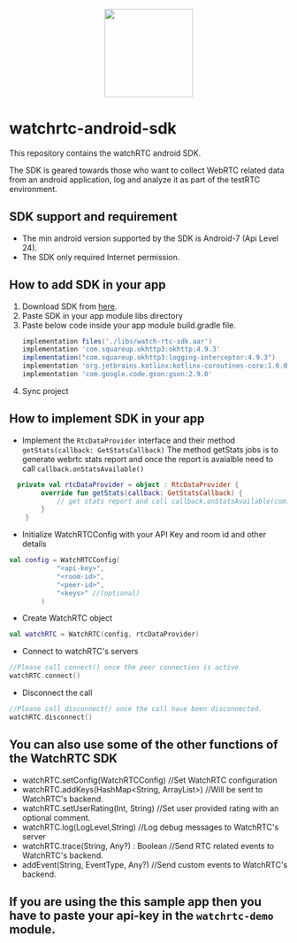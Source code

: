 <p align="center">
  <img height="160" src="https://avatars.githubusercontent.com/u/16746133?s=200&v=4" />
</p>

# watchrtc-android-sdk

This repository contains the watchRTC android SDK.

The SDK is geared towards those who want to collect WebRTC related data from an android application, log and analyze it as part of the testRTC environment.

## SDK support and requirement
* The min android version supported by the SDK is Android-7 (Api Level 24).
* The SDK only required Internet permission.

## How to add SDK in your app
1. Download SDK from [here].
2. Paste SDK in your app module libs directory
3. Paste below code inside your app module build.gradle file.
    ```groovy
    implementation files('./libs/watch-rtc-sdk.aar')
    implementation 'com.squareup.okhttp3:okhttp:4.9.3'
    implementation("com.squareup.okhttp3:logging-interceptor:4.9.3")
    implementation 'org.jetbrains.kotlinx:kotlinx-coroutines-core:1.6.0'
    implementation 'com.google.code.gson:gson:2.9.0'
   ```
 4. Sync project
 
 ## How to implement SDK in your app
- Implement the `RtcDataProvider` interface and their method `getStats(callback: GetStatsCallback)` The method getStats jobs is to generate webrtc stats report and once the report is avaialble need to call `callback.onStatsAvailable()`
```Kotlin
  private val rtcDataProvider = object : RtcDataProvider {
        override fun getStats(callback: GetStatsCallback) {
            // get stats report and call callback.onStatsAvailable(com.spearline.watchrtc.model.RTCStatsReport)
        }
    }
```
- Initialize WatchRTCConfig with your API Key and room id and other details
```Kotlin
val config = WatchRTCConfig(
            "<api-key>",
            "<room-id>",
            "<peer-id>",
            "<keys>" //(optional)
        )
```
- Create WatchRTC object
```Kotlin
val watchRTC = WatchRTC(config, rtcDataProvider)
```
- Connect to watchRTC's servers
```Kotlin
//Please call connect() once the peer connection is active
watchRTC.connect()
```

- Disconnect the call
```Kotlin
//Please call disconnect() once the call have been disconnected.
watchRTC.disconnect()
```
## You can also use some of the other functions of the WatchRTC SDK
- watchRTC.setConfig(WatchRTCConfig) //Set WatchRTC configuration
- watchRTC.addKeys(HashMap<String, ArrayList<String>>) //Will be sent to WatchRTC's backend.
- watchRTC.setUserRating(Int, String) //Set user provided rating with an optional comment.
- watchRTC.log(LogLevel,String) //Log debug messages to WatchRTC's server
- watchRTC.trace(String, Any?) : Boolean //Send RTC related events to WatchRTC's backend.
- addEvent(String, EventType, Any?) //Send custom events to WatchRTC's backend.


## If you are using the this sample app then you have to paste your api-key in the `watchrtc-demo` module.

[here]: https://github.com/testRTC/watchRTCSDK-Android/raw/master/sdk/watch-rtc-sdk.aar
